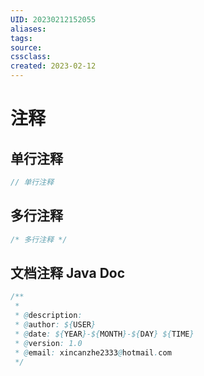 ```yaml
---
UID: 20230212152055 
aliases: 
tags: 
source: 
cssclass: 
created: 2023-02-12
---
```


# 注释

## 单行注释
```Java
// 单行注释
```
## 多行注释
```Java
/* 多行注释 */
```
## 文档注释 Java Doc
```Java
/**
 *
 * @description: 
 * @author: ${USER}
 * @date: ${YEAR}-${MONTH}-${DAY} ${TIME}
 * @version: 1.0
 * @email: xincanzhe2333@hotmail.com
 */
```

